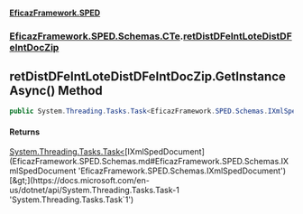 #### [EficazFramework.SPED](EficazFrameworkSPED.md 'EficazFramework SPED')
### [EficazFramework.SPED.Schemas.CTe](EficazFramework.SPED.Schemas.CTe.md 'EficazFramework.SPED.Schemas.CTe').[retDistDFeIntLoteDistDFeIntDocZip](EficazFramework.SPED.Schemas.CTe/retDistDFeIntLoteDistDFeIntDocZip.md 'EficazFramework.SPED.Schemas.CTe.retDistDFeIntLoteDistDFeIntDocZip')

## retDistDFeIntLoteDistDFeIntDocZip.GetInstanceAsync() Method

```csharp
public System.Threading.Tasks.Task<EficazFramework.SPED.Schemas.IXmlSpedDocument> GetInstanceAsync();
```

#### Returns
[System.Threading.Tasks.Task&lt;](https://docs.microsoft.com/en-us/dotnet/api/System.Threading.Tasks.Task-1 'System.Threading.Tasks.Task`1')[IXmlSpedDocument](EficazFramework.SPED.Schemas.md#EficazFramework.SPED.Schemas.IXmlSpedDocument 'EficazFramework.SPED.Schemas.IXmlSpedDocument')[&gt;](https://docs.microsoft.com/en-us/dotnet/api/System.Threading.Tasks.Task-1 'System.Threading.Tasks.Task`1')